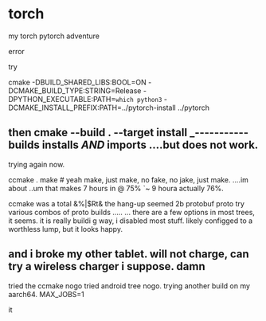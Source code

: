 # torch
my torch pytorch adventure

error

try


cmake -DBUILD_SHARED_LIBS:BOOL=ON -DCMAKE_BUILD_TYPE:STRING=Release -DPYTHON_EXECUTABLE:PATH=`which python3` -DCMAKE_INSTALL_PREFIX:PATH=../pytorch-install ../pytorch




then
cmake --build . --target install
_-----------
builds installs _AND_ imports ....but does not work.
--------------------

trying again now.

ccmake .
make #  yeah make, just make, no fake, no jake, just make.
....im about ..um that makes 7 hours in @ 75% `~ 9 houra actually
  76%.
  
  ccmake was a total &%|$Rt&
the hang-up seemed 2b protobuf
proto
try various combos of proto builds .....
... there are a few options in most trees, it seems.
it is really buildi g way, i disabled most stuff.
likely 
configged to a worthless lump, but it looks happy.


and i broke my other tablet.
will not charge, can try a wireless charger i suppose.
damn
-----
   tried the ccmake nogo
   tried android tree nogo.
   trying another build on my aarch64.  MAX_JOBS=1
   
   it


